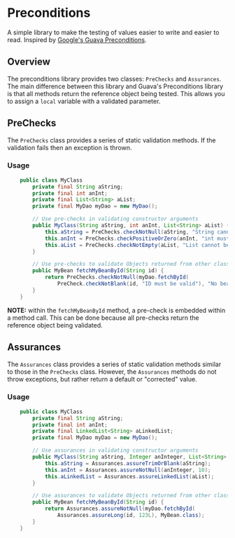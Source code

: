 # Preconditions #

A simple library to make the testing of values easier to write and easier to read. Inspired by
[Google's Guava Preconditions](https://github.com/google/guava/wiki/PreconditionsExplained).

## Overview ##

The preconditions library provides two classes: `PreChecks` and `Assurances`.
The main difference between this library and Guava's Preconditions library is that all methods return the reference object
being tested. This allows you to assign a `local` variable with a validated parameter.

## PreChecks ##

The `PreChecks` class provides a series of static validation methods. If the validation fails then an exception is thrown.

### Usage ###

```java
    public class MyClass
        private final String aString;
        private final int anInt;
        private final List<String> aList;
        private final MyDao myDao = new MyDao();

        // Use pre-checks in validating constructor arguments
        public MyClass(String aString, int anInt, List<String> aList) {
            this.aString = PreChecks.checkNotNull(aString, "String cannot be NULL");
            this.anInt = PreChecks.checkPositiveOrZero(anInt, "int must be positive or zero");
            this.aList = PreChecks.checkNotEmpty(aList, "List cannot be empty");
        }

        // Use pre-checks to validate Objects returned from other classes
        public MyBean fetchMyBeanById(String id) {
            return PreChecks.checkNotNull(myDao.fetchById(
                PreCheck.checkNotBlank(id, "ID must be valid"), "No bean found for ID = (%s)", id);
        }
    }
```

**NOTE:** within the `fetchMyBeanById` method, a pre-check is embedded within a method call. This can be done because all
pre-checks return the reference object being validated.

## Assurances ##

The `Assurances` class provides a series of static validation methods similar to those in the `PreChecks` class.
However, the `Assurances` methods do not throw exceptions, but rather return a default or "corrected" value.

### Usage ###

```java
    public class MyClass
        private final String aString;
        private final int anInt;
        private final LinkedList<String> aLinkedList;
        private final MyDao myDao = new MyDao();

        // Use assurances in validating constructor arguments
        public MyClass(String aString, Integer anInteger, List<String> aList) {
            this.aString = Assurances.assureTrimOrBlank(aString);
            this.anInt = Assurances.assureNotNull(anInteger, 10);
            this.aLinkedList = Assurances.assureLinkedList(aList);
        }

        // Use assurances to validate Objects returned from other classes
        public MyBean fetchMyBeanById(String id) {
            return Assurances.assureNotNull(myDao.fetchById(
                Assurances.assureLong(id, 123L), MyBean.class);
        }
    }
```
